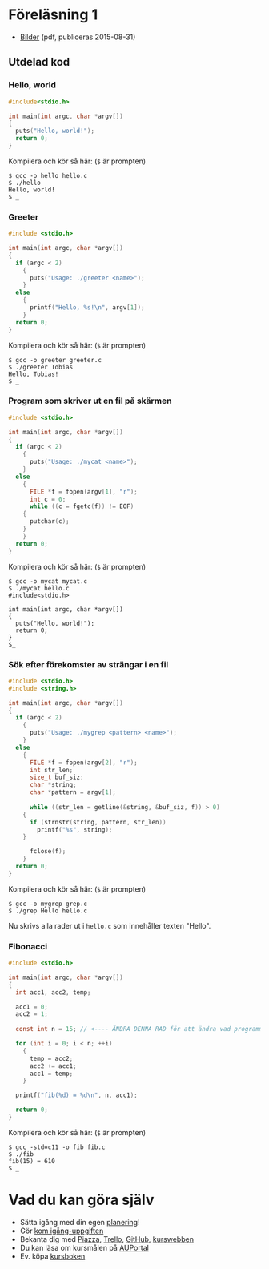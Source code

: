 # Föreläsning 1

* [Bilder](f1.pdf) (pdf, publiceras 2015-08-31)


## Utdelad kod

### Hello, world

```c
#include<stdio.h>

int main(int argc, char *argv[])
{
  puts("Hello, world!");
  return 0; 
}
```

Kompilera och kör så här: (`$` är prompten)

```
$ gcc -o hello hello.c
$ ./hello
Hello, world!
$ _
```

### Greeter

```c
#include <stdio.h>

int main(int argc, char *argv[])
{
  if (argc < 2)
    {
      puts("Usage: ./greeter <name>");
    }
  else
    {
      printf("Hello, %s!\n", argv[1]);
    }
  return 0; 
}
```

Kompilera och kör så här: (`$` är prompten)

```
$ gcc -o greeter greeter.c
$ ./greeter Tobias
Hello, Tobias!
$ _
```

### Program som skriver ut en fil på skärmen 

```c
#include <stdio.h>

int main(int argc, char *argv[])
{
  if (argc < 2)
    {
      puts("Usage: ./mycat <name>");
    }
  else
    {
      FILE *f = fopen(argv[1], "r");
      int c = 0; 
      while ((c = fgetc(f)) != EOF)
	{
	  putchar(c);
	}
    }
  return 0; 
}
```

Kompilera och kör så här: (`$` är prompten)

```
$ gcc -o mycat mycat.c 
$ ./mycat hello.c
#include<stdio.h>

int main(int argc, char *argv[])
{
  puts("Hello, world!");
  return 0; 
}
$_
```

### Sök efter förekomster av strängar i en fil 

```c
#include <stdio.h>
#include <string.h>

int main(int argc, char *argv[])
{
  if (argc < 2)
    {
      puts("Usage: ./mygrep <pattern> <name>");
    }
  else
    {
      FILE *f = fopen(argv[2], "r");
      int str_len;
      size_t buf_siz;
      char *string; 
      char *pattern = argv[1];
      
      while ((str_len = getline(&string, &buf_siz, f)) > 0)
	{
	  if (strnstr(string, pattern, str_len))
	    printf("%s", string);
	}

      fclose(f);
    }
  return 0; 
}
```

Kompilera och kör så här: (`$` är prompten)

```
$ gcc -o mygrep grep.c
$ ./grep Hello hello.c
```

Nu skrivs alla rader ut i `hello.c` som innehåller texten "Hello". 


### Fibonacci

```c
#include <stdio.h>

int main(int argc, char *argv[])
{
  int acc1, acc2, temp;

  acc1 = 0;
  acc2 = 1;
 
  const int n = 15; // <---- ÄNDRA DENNA RAD för att ändra vad programmet skall räkna ut

  for (int i = 0; i < n; ++i)
    {
      temp = acc2; 
      acc2 += acc1;
      acc1 = temp;
    }

  printf("fib(%d) = %d\n", n, acc1);

  return 0; 
}
```


Kompilera och kör så här: (`$` är prompten)

```
$ gcc -std=c11 -o fib fib.c 
$ ./fib 
fib(15) = 610
$ _
```


# Vad du kan göra själv

* Sätta igång med din egen [planering](http://wrigstad.com/ioopm/agile.php)!
* Gör [kom igång-uppgiften](https://github.com/IOOPM-UU/ioopm15/tree/master/uppgifter/fas1/komigang#kom-igång-med-c)
* Bekanta dig med [Piazza](http://piazza.com/uu.se/fall2015/1dl221), [Trello](http://trello.com/ioopm), [GitHub](), [kurswebben](http://wrigstad.com/ioopm)
* Du kan läsa om kursmålen på [AUPortal](http://auportal.herokuapp.com)
* Ev. köpa [kursboken](http://www.bokfynd.nu/0321884922.html)


